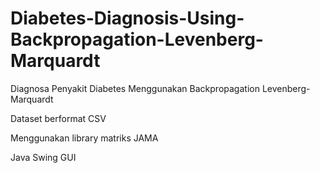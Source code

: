 # Diabetes-Diagnosis-Using-Backpropagation-Levenberg-Marquardt
Diagnosa Penyakit Diabetes Menggunakan Backpropagation Levenberg-Marquardt

Dataset berformat CSV

Menggunakan library matriks JAMA

Java Swing GUI
